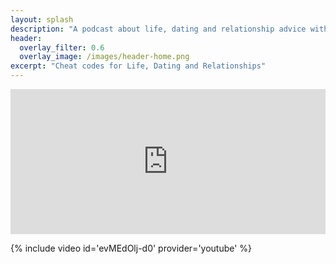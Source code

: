 ```yaml
---
layout: splash
description: "A podcast about life, dating and relationship advice with a kink twist"
header:
  overlay_filter: 0.6
  overlay_image: /images/header-home.png
excerpt: "Cheat codes for Life, Dating and Relationships"
---
```


<iframe src="https://open.spotify.com/embed/show/3XjoipCU3QzeIaQAAQpBdW" width="100%" height="232" frameBorder="0" allowtransparency='true' allow="encrypted-media"></iframe>

{% include video id='evMEdOlj-d0' provider='youtube' %}
